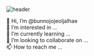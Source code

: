 ![header](https://capsule-render.vercel.app/api?type=transparent&color=auto&height=250&text=¥€$%20&fontColor=FF5E00&fontSize=70&fontAlignY=50&fontAlign=50&animation=twinkling)

👋 Hi, I’m @bunnojojeoljalhae <br>
👀 I’m interested in ... <br>
🌱 I’m currently learning ... <br>
💞️ I’m looking to collaborate on ... <br>
📫 How to reach me ... <br>


<!---
bunnojojeoljalhae/bunnojojeoljalhae is a ✨ special ✨ repository because its `README.md` (this file) appears on your GitHub profile.
You can click the Preview link to take a look at your changes.
--->
